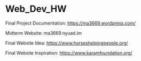 # Web_Dev_HW

Final Project Documentation: https://ma3669.wordpress.com/

Midterm Website: ma3669.nyuad.im

Final Website Idea: https://www.horseshelpingpeople.org/

Final Website Inspiration: https://www.karamfoundation.org/
